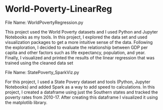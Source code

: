 # World-Poverty-LinearReg

File Name: WorldPovertyRegression.py

This project used the World Poverty datasets and I used Python and Jupyter Notebooks as my tools.
In this project, I explored the data set and used visualization packages to get a more intuitive sense of the data.
Following the exploration, I decided to evaluate the relationship between GDP per capita and other factors such as life expectancy, population, and year.
Finally, I visualized and printed the results of the linear regression that was trained using the cleaned data set

File Name: StatePoverty_SparkViz.py

For this project, I used a State Povery dataset and tools (Python, Jupyter Notebooks) and added Spark as a way to add speed to calculations. In this project, I created a dataframe using just the Southern states and tracked the poverty rates from 2010-17. After creating this dataframe I visualized it using the matplotlib library.
